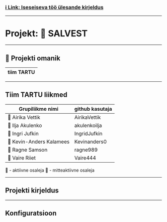 ### [ :information_source: Link: Iseseiseva töö ülesande kirjeldus](./assingment_description.md)
________________________________________________________________________________________________________________________________________________________________________________

# Projekt: :strawberry: SALVEST 
________________________________________________________________________________________________________________________________________________________________________________
## :memo: Projekti omanik

| tiim TARTU |
| ---|
________________________________________________________________________________________________________________________________________________________________________________
## Tiim TARTU liikmed

| Grupiliikme nimi | github kasutaja |
| --- | --- |
| :green_book: Airika Vettik | AirikaVettik |
| :closed_book: Ilja Akulenko | akulenkoilja |
| :green_book: Ingri Jufkin | IngridJufkin |
| :green_book: Kevin-Anders Kalamees | Kevinanders0 |
| :green_book: Ragne Samson | ragne989 |
| :green_book: Vaire Riiet | Vaire444 |

:green_book: - aktiivne osaleja 
:closed_book: - mitteaktiivne osaleja

________________________________________________________________________________________________________________________________________________________________________________

## Projekti kirjeldus

________________________________________________________________________________________________________________________________________________________________________________
## Konfiguratsioon



